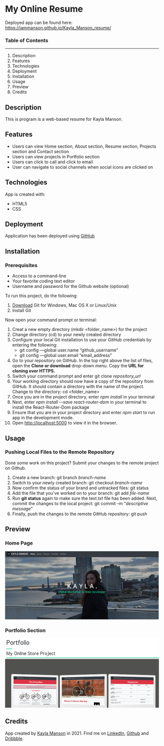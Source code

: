 # My Online Resume

Deployed app can be found here: https://iammanson.github.io/Kayla_Manson_resume/

### Table of Contents
---------------------
1. Description
2. Features
3. Technologies
4. Deployment
5. Installation
6. Usage
7. Preview
8. Credits

## Description

This is program is a web-based resume for Kayla Manson. 

## Features

* Users can view Home section, About section, Resume section, Projects section and Contact section
* Users can view projects in Portfolio section
* Users can click to call and click to email
* User can navigate to social channels when social icons are clicked on

## Technologies

App is created with: 

* HTML5
* CSS

## Deployment

Application has been deployed using [GitHub](https://github.com/) 

## Installation

### Prerequisites

* Access to a command-line
* Your favorite coding text editor
* Username and password for the Github website (optional)

To run this project, do the following: 

1. [Download](https://git-scm.com/downloads) Git for Windows, Mac OS X or Linux/Unix
2. Install Git

Now open your command prompt or terminal:

1. Creat a new empty directory (mkdir <folder_name>) for the project
2. Change directory (cd) to your newly created directory
3. Configure your local Git installation to use your GitHub credentials by entering the following:
   - git config ––global user.name “github_username”
   - git config ––global user.email “email_address”
4. Go to your repository on GitHub. In the top right above the list of files, open the **Clone or download** drop-down menu. Copy the **URL for cloning over HTTPS.**
5. Switch your command prompt and enter git clone *repository_url*
6. Your working directory should now have a copy of the repository from GitHub. It should contain a directory with the name of the project. Change to the directory: cd <folder_name>
7. Once you are in the project directory, enter *npm install* in your terminal
8. Next, enter *npm install --save react-router-dom* in your terminal to install the React-Router-Dom package
9. Ensure that you are in your project directory and enter *npm start* to run app in the development mode.
10. Open [http://localhost:5000](http://localhost:5000) to view it in the browser.

## Usage

### Pushing Local Files to the Remote Repository

Done some work on this project? Submit your changes to the remote project on Github.

1. Create a new branch: git branch *branch-name*
2. Switch to your newly created branch: git checkout *branch-name*
3. Now confirm the status of your brand and untracked files: git status
4. Add the file that you've worked on to your branch: git add *file-name*
5. Run **git status** again to make sure the text.txt file has been added. Next, commit the changes to the local project: git commit –m “*descriptive message*”
6. Finally, push the changes to the remote GitHub repository: git push 


## Preview

### Home Page
![Screenshot of home page](https://github.com/IamManson/Kayla_Manson_resume/blob/main/images/homepage.png)

### Portfolio Section
![Screenshot of portfolio](https://github.com/IamManson/Kayla_Manson_resume/blob/main/images/portfolio.png)


## Credits

App created by [Kayla Manson](https://my-developer-portfolio-jet.vercel.app/) in 2021. 
Find me on [LinkedIn](https://dribbble.com/kayla-manson), [Github](https://github.com/IamManson) and [Dribbble](https://dribbble.com/kayla-manson).
